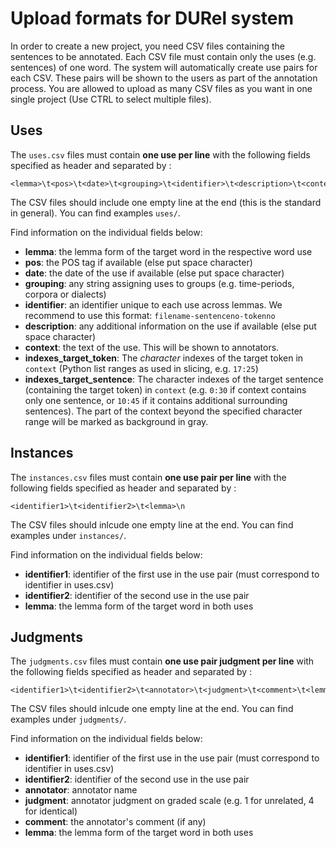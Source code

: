 # Upload formats for DURel system

In order to create a new project, you need CSV files containing the sentences to be annotated. Each CSV file must contain only the uses (e.g. sentences) of one word. The system will automatically create use pairs for each CSV. These pairs will be shown to the users as part of the annotation process. You are allowed to upload as many CSV files as you want in one single project (Use CTRL to select multiple files).

## Uses

The `uses.csv` files must contain __one use per line__ with the following fields specified as header and separated by <TAB>:

	<lemma>\t<pos>\t<date>\t<grouping>\t<identifier>\t<description>\t<context>\t<indexes_target_token>\t<indexes_target_sentence>\n

The CSV files should include one empty line at the end (this is the standard in general). You can find examples `uses/`.

Find information on the individual fields below:

* __lemma__: the lemma form of the target word in the respective word use
* __pos__: the POS tag if available (else put space character)
* __date__: the date of the use if available (else put space character)
* __grouping__: any string assigning uses to groups (e.g. time-periods, corpora or dialects)
* __identifier__: an identifier unique to each use across lemmas. We recommend to use this format: `filename-sentenceno-tokenno`
* __description__: any additional information on the use if available (else put space character)
* __context__: the text of the use. This will be shown to annotators.
* __indexes\_target\_token__: The *character* indexes of the target token in `context` (Python list ranges as used in slicing, e.g. `17:25`)
* __indexes\_target\_sentence__: The character indexes of the target sentence (containing the target token) in `context` (e.g. `0:30` if context contains only one sentence, or `10:45` if it contains additional surrounding sentences). The part of the context beyond the specified character range will be marked as background in gray.

## Instances

The `instances.csv` files must contain __one use pair per line__ with the following fields specified as header and separated by <TAB>:

	<identifier1>\t<identifier2>\t<lemma>\n

The CSV files should inlcude one empty line at the end. You can find examples under `instances/`.

Find information on the individual fields below:

- __identifier1__: identifier of the first use in the use pair (must correspond to identifier in uses.csv)
- __identifier2__: identifier of the second use in the use pair
- __lemma__: the lemma form of the target word in both uses

## Judgments

The `judgments.csv` files must contain __one use pair judgment per line__ with the following fields specified as header and separated by <TAB>:

	<identifier1>\t<identifier2>\t<annotator>\t<judgment>\t<comment>\t<lemma>\n

The CSV files should inlcude one empty line at the end. You can find examples under `judgments/`.

Find information on the individual fields below:

- __identifier1__: identifier of the first use in the use pair (must correspond to identifier in uses.csv)
- __identifier2__: identifier of the second use in the use pair
- __annotator__: annotator name
- __judgment__: annotator judgment on graded scale (e.g. 1 for unrelated, 4 for identical)
- __comment__: the annotator's comment (if any)
- __lemma__: the lemma form of the target word in both uses
